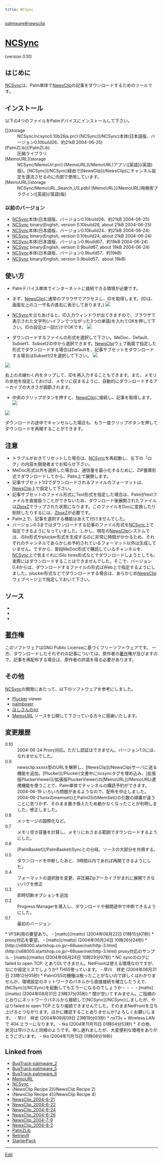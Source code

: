 ```yaml
---
title: NCSync
---
```

[palmware#newsclip](/palmware#newsclip)




# [NCSync](/NCSync)

(version 0.10)




## はじめに

[NCSync](/NCSync)は、Palm単体で[NewsClip](/NewsClip)の記事をダウンロードするためのツールです。




## インストール

以下の4つのファイルをPalmデバイスにインストールして下さい。

<!-- *[](http://theochem.chem.okayama-u.ac.jp/vitroid/NCSync/ncsync.prc) [NCSync](/NCSync)本体(日本語版、バージョン0.7、約19kB) -->
<dl>
  <dt>[](storage</dt><dd>NCSync/ncsync0.10b26ja.prc):[NCSync](/NCSync)本体(日本語版、バージョン0.10build26、約21kB 2004-06-25)
</dd>
  <dt>[PalmZLib](/PalmZLib)</dt><dd>圧縮ライブラリ
</dd>
  <dt>[MemoURL](storage</dt><dd>NCSync/MemoUrl.prc):[MemoURL](/MemoURL)アプリ([英語](/英語)版)。[NCSync](/NCSync)経由で[NewsClip](/NewsClip)にチャンネル設定を還流させるのに内部で使用しています。
</dd>
  <dt>[MemoURL](storage</dt><dd>NCSync/MemoURL_Search_US.pdb):[MemoURL](/MemoURL)用検索プラグイン([英語](/英語)版)
</dd>
</dl>

### 以前のバージョン

* [](http://theochem.chem.okayama-u.ac.jp/vitroid/NCSync/ncsync0.10b26ja.prc) [NCSync](/NCSync)本体(日本語版、バージョン0.10build26、約21kB 2004-06-25)
* [](http://theochem.chem.okayama-u.ac.jp/vitroid/NCSync/ncsync0.10b26en.prc) [NCSync](/NCSync) binary(English, version 0.10build26, about 21kB 2004-06-25)
* [](http://theochem.chem.okayama-u.ac.jp/vitroid/NCSync/ncsync_ja0.10b24.prc) [NCSync](/NCSync)本体(日本語版、バージョン0.10build24、約21kB 2004-06-24)
* [](http://theochem.chem.okayama-u.ac.jp/vitroid/NCSync/ncsync_en0.10b24.prc) [NCSync](/NCSync) binary(English, version 0.10build24, about 21kB 2004-06-24)
* [](http://theochem.chem.okayama-u.ac.jp/vitroid/NCSync/ncsync_ja0.9b67.prc) [NCSync](/NCSync)本体(日本語版、バージョン0.9build67、約19kB 2004-06-24)
* [](http://theochem.chem.okayama-u.ac.jp/vitroid/NCSync/ncsync_en0.9b67.prc) [NCSync](/NCSync) binary(English, version 0.9build67, about 19kB 2004-06-24)
* [](http://theochem.chem.okayama-u.ac.jp/vitroid/NCSync/ncsync_ja0.9b57.prc) [NCSync](/NCSync)本体(日本語版、バージョン0.9build57、約19kB)
* [](http://theochem.chem.okayama-u.ac.jp/vitroid/NCSync/ncsync_en0.9b57.prc) [NCSync](/NCSync) binary(English, version 0.9build57、about 19kB)

## 使い方

* Palmデバイス単体でインターネットに接続できる環境が必要です。
* まず、[NewsClip](/NewsClip)に通常のブラウザでアクセスし、IDを取得します。(IDは、画面左上のユーザ名の直右に表示してあります。)
![](http://theochem.chem.okayama-u.ac.jp/vitroid/NCSync/newsclip-id.png)

* [NCSync](/NCSync)を立ちあげると、ID入力ウィンドウが出てきますので、ブラウザで表示された文字列(ハイフンでつながった3つの単語)を入れてOKを押して下さい。IDの設定は一回だけでOKです。
![](http://theochem.chem.okayama-u.ac.jp/vitroid/NCSync/id-entry.png)

* ダウンロードするファイルの形式を選択して下さい。MeDoc、Default、Subset1、Subset2の中から選択できます。[NewsClip](/NewsClip)ウェブ画面で指定した形式でダウンロードする場合はDefaultを、記事サブセットをダウンロードする場合はSubset1/2を選択して下さい。
![](http://theochem.chem.okayama-u.ac.jp/vitroid/NCSync/main.png)

![](http://theochem.chem.okayama-u.ac.jp/vitroid/NCSync/main-menu.png)

右上の点線わく内をタップして、IDを再入力することもできます。また、メモリの余地を指定しておけば、メモリに収まるように、自動的にダウンロードするアーカイブの大きさが調節されます。

* 中央のクリップボタンを押すと、[NewsClip](/NewsClip)に接続し、記事を取得します。
![](http://theochem.chem.okayama-u.ac.jp/vitroid/NCSync/download.png)

![](http://theochem.chem.okayama-u.ac.jp/vitroid/NCSync/expand.png)

ダウンロードの途中でキャンセルした場合も、もう一度クリップボタンを押してダウンロードを再開することができます。


## 注意

* トラブルがおきてリセットした場合は、[NCSync](/NCSync)を再起動し、左下の「ログ」の内容を開発者までお知らせ下さい。
* MeDoc形式以外を選択した場合は、通信量を最小化するために、ZIP書庫形式でダウンロードしてから、Palm上で展開します。
* 記事サブセット1/2でダウンロードされるファイルのフォーマットは、[NewsClip](/NewsClip)上で設定して下さい。
* 記事サブセットのファイル形式にText形式を指定した場合は、Palmがtextファイルを直接扱うことができないため、ダウンロード後展開されたファイルは[ZboxZ](/ZboxZ)でラップされた状態になります。このファイルをDocに変換したり削除したりするには、[ZboxZ](/ZboxZ)が必要です。
* Palm上で、記事を選択する機能はあえて付けませんでした。
* バージョン0.3まではダウンロードする記事のファイル形式を[NCSync](/NCSync)上で指定できるようになっていました。しかし、現在の[NewsClip](/NewsClip)システムでは、iSilo形式やplucker形式を生成するのに非常に時間がかかるため、それぞれのチャンネルであらかじめ予約されているフォーマット以外は生成していません。ですから、普段MeDoc形式で購読しているチャンネルを、[NCSync](/NCSync)上で気まぐれにiSilo hires形式などでダウンロードしようとしても、実際にはダウンロードすることはできませんでした。そこで、バージョン0.4からは、ダウンロードするファイルの形式はWeb上で指定するようにしました。plucker形式などでダウンロードする場合は、あらかじめ[NewsClip](/NewsClip)ウェブページ上で指定しておいて下さい。

## ソース

* [](http://theochem.chem.okayama-u.ac.jp/vitroid/NCSync/ncsync-0.10b26.tar.gz)
* [](http://theochem.chem.okayama-u.ac.jp/vitroid/NCSync/ncsync-0.10b24.tar.gz)
* [](http://theochem.chem.okayama-u.ac.jp/vitroid/NCSync/ncsync-0.9b57.tar.gz)



## [著作](/著作)権

このソフトウェアはGNU Public Licenseに基づくフリーソフトウェアです。 一方、ダウンロードしたそれぞれの記事については、原作者の[著作](/著作)権が及びますので、記事を再配布する場合は、原作者の許諾を得る必要があります。




## その他

[NCSync](/NCSync)の開発にあたって、以下のソフトウェアを参考にしました。

* [Plucker](/Plucker) viewer
* [palmboxer](/palmboxer)
* [ほしさんのpz](http://www.sra.co.jp/people/hoshi/palmos/pz-j.html)
* [MemoURL](/MemoURL)
ソースを公開して下さっている方々に感謝いたします。




## 変更履歴

<dl>
  <dt>0.10</dt><dd>2004-06-24 Proxy対応。ただし認証はできません。バージョン1.0には、なれませんでした。
</dd>
  <dt>0.9</dt><dd>newsclip:xxxxx型のURLを解釈し、[NewsClip](/NewsClip)サーバに送る機能を追加。[Plucker](/Plucker)文書中にncsyncタグを埋め込み、[拡張版PluckerViewer](/拡張版PluckerViewer)の[MemoURL](/MemoURL)連携機能を使うことで、Palm単体でチャンネルの購読予約ができます。2004-06-19 いろいろ問題があるようなので、配布を中止しました。2004-06-21unixのmemset()とPalmOSのMemSet()の引数の順番が違うことに気づかず、そのまま置き換えたため動かなくなったことが判明しました。修正しました。
</dd>
  <dt>0.8</dt><dd>メッセージの国際化など。
</dd>
  <dt>0.7</dt><dd>メモリ空き容量を計算し、メモリにおさまる範囲でダウンロードするようにした。
</dd>
  <dt>0.6</dt><dd>[PalmBasket](/PalmBasket)Syncとの分岐。ソースの大部分を共用する。
</dd>
  <dt>0.5</dt><dd>ダウンロードを中断したあと、3時間以内であれば再開できるようにした。
</dd>
  <dt>0.4</dt><dd>フォーマットの選択肢を変更、非圧縮Zipアーカイブがまれに展開できないバグを修正
</dd>
  <dt>0.3</dt><dd>即時切断オプションを追加
</dd>
  <dt>0.2</dt><dd>Progress Managerを導入し、ダウンロードや展開途中で中断できるようにした。
</dd>
  <dt>0.1</dt><dd>最初のバージョン
</dd>
</dl>
* VFS利用の要望あり。 - [matto](/matto) (2004年06月22日 01時15分01秒)
* proxy対応を要望。 - [matto](/matto) (2004年06月24日 10時26分24秒)
* [http://x68000.startshop.co.jp/~68user/net/http-3.html](http://x68000.startshop.co.jp/~68user/net/http-3.html) proxy対応のサンプル - [matto](/matto) (2004年06月24日 10時29分07秒)
* NC syncのログに failed to open TCP. とありDLできません。NetFrontは使える環境なのですが、なにか設定ミスでしょうか? TH55使っています。 - 早川　祥史 (2004年08月31日 23時12分05秒)
* PalmOS5の機種は触ったことがないので詳しくはわかりませんが、環境設定のネットワークのパネルから直接接続を確立したうえで、[NCSync](/NCSync)を起動してもエラーになるのでしょうか・・・ - [matto](/matto) (2004年08月31日 23時37分35秒)
* 間が空いてすみません。ご指摘のとおりにネットワークパネルから接続して[NCSync](/NCSync)しましたが、やはりfailed to open TCP.となり接続できませんでした。そのままNetFrontを立ち上げるとつながります。ほかに確認することありませんか?よろしくお願いします。 - 早川　祥史 (2004年09月09日 23時19分03秒)
* nx73v + Wireless LAN で 404 エラーになります。 - tks (2004年11月15日 01時04分53秒)
* その他、状況は早川さんと同様のようです。申し遅れましたが、大変便利な環境をありがとうございます。 - tks (2004年11月15日 01時08分18秒)


[](http://theochem.chem.okayama-u.ac.jp/vitroid/NCSync/main-menu.png)

[](http://theochem.chem.okayama-u.ac.jp/vitroid/NCSync/expand.png)

[](http://theochem.chem.okayama-u.ac.jp/vitroid/NCSync/download.png)

[](http://theochem.chem.okayama-u.ac.jp/vitroid/NCSync/id-entry.png)

[](http://theochem.chem.okayama-u.ac.jp/vitroid/NCSync/ncsync_en0.9b67.prc)

[](http://theochem.chem.okayama-u.ac.jp/vitroid/NCSync/ncsync_ja0.9b67.prc)

[](http://theochem.chem.okayama-u.ac.jp/vitroid/NCSync/newsclip-id.png)

[](http://theochem.chem.okayama-u.ac.jp/vitroid/NCSync/ncsync_en0.10b24.prc)

[](http://theochem.chem.okayama-u.ac.jp/vitroid/NCSync/ncsync_ja0.10b24.prc)

[](http://theochem.chem.okayama-u.ac.jp/vitroid/NCSync/ncsync-0.10b24.tar.gz)

[](http://theochem.chem.okayama-u.ac.jp/vitroid/NCSync/ncsync0.10b26en.prc)

[](http://theochem.chem.okayama-u.ac.jp/vitroid/NCSync/ncsync0.10b26ja.prc)

[](http://theochem.chem.okayama-u.ac.jp/vitroid/NCSync/ncsync-0.10b26.tar.gz)









## Linked from

* [BugTrack-palmware_2](/BugTrack-palmware_2)
* [BugTrack-palmware_5](/BugTrack-palmware_5)
* [BugTrack-palmware_6](/BugTrack-palmware_6)
* [MemoURL](/MemoURL)
* [NCSync](/NCSync)
* [NewsClip Recipe 2](/NewsClip Recipe 2)
* [NewsClip Recipe 4](/NewsClip Recipe 4)
* [NewsClip_2004-6-21](/NewsClip_2004-6-21)
* [NewsClip_2004-6-22](/NewsClip_2004-6-22)
* [NewsClip_2004-6-24](/NewsClip_2004-6-24)
* [NewsClip_2004-6-26](/NewsClip_2004-6-26)
* [NewsClip_2004-7-9](/NewsClip_2004-7-9)
* [NewsClip_2004-8-2](/NewsClip_2004-8-2)
* [PalmZLib](/PalmZLib)
* [RetrievR](/RetrievR)
* [StarterPack](/StarterPack)


----

[Edit](https://github.com/vitroid/vitroid.github.io/edit/master/MD/NCSync.md)

